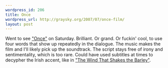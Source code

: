 ```yaml
--- 
wordpress_id: 206
title: Once
wordpress_url: http://graysky.org/2007/07/once-film/
layout: post
---
```

Went to see <a href="http://en.wikipedia.org/wiki/Once_%28film%29">"Once"</a> on Saturday. Brilliant. Or grand. Or fuckin' cool, to use four words that show up repeatedly in the dialogue. The music makes the film and I'll likely pick up the soundtrack. The script stays free of irony and sentimentality, which is too rare. Could have used subtitles at times to decypher the Irish accent, like in <a href="http://imdb.com/title/tt0460989/">"The Wind That Shakes the Barley"</a>.
